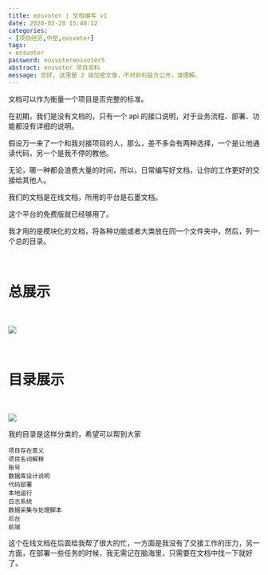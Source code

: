 ```yaml
---
title: eosvoter | 文档编写 v1
date: 2020-02-28 15:40:12
categories:
- [项目经历,中型,eosvoter]
tags:
- eosvoter
password: eosvotereosvoter5
abstract: eosvoter 项目资料
message: 您好, 这里是 2 级加密文章，不对非利益方公开，请理解。
---
```

文档可以作为衡量一个项目是否完整的标准。

在初期，我们是没有文档的，只有一个 api 的接口说明，对于业务流程、部署、功能都没有详细的说明。

假设万一来了一个和我对接项目的人，那么，差不多会有两种选择，一个是让他通读代码，另一个是我不停的教他。

无论，哪一种都会浪费大量的时间，所以，日常编写好文档，让你的工作更好的交接给其他人。

<!-- more -->

我们的文档是在线文档，所用的平台是石墨文档。

这个平台的免费版就已经够用了。

我才用的是模块化的文档，将各种功能或者大类放在同一个文件夹中，然后，列一个总的目录。

<br/>

# 总展示

<br/>

![](/images/eos_voter/5_0.png)

<br/>

# 目录展示

<br/>

![](/images/eos_voter/5_1.png)

我的目录是这样分类的，希望可以帮到大家

	项目存在意义 
	项目名词解释  
	账号
	数据库设计说明  
	代码部署
	本地运行
	日志系统
	数据采集与处理脚本
	后台
	前端

这个在线文档在后面给我帮了很大的忙，一方面是我没有了交接工作的压力，另一方面，在部署一些任务的时候，我无需记在脑海里，只需要在文档中找一下就好了。